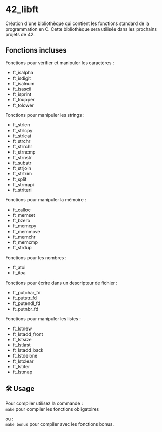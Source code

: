 # 42_libft

Création d'une bibliothèque qui contient les fonctions standard de la programmation en C.
Cette bibliothèque sera utilisée dans les prochains projets de 42.

## Fonctions incluses

Fonctions pour vérifier et manipuler les caractères :
- ft_isalpha
- ft_isdigit
- ft_isalnum
- ft_isascii
- ft_isprint
- ft_toupper
- ft_tolower


Fonctions pour manipuler les strings :
- ft_strlen
- ft_strlcpy
- ft_strlcat
- ft_strchr
- ft_strrchr
- ft_strncmp
- ft_strnstr
- ft_substr
- ft_strjoin
- ft_strtrim
- ft_split
- ft_strmapi
- ft_striteri
  

Fonctions pour manipuler la mémoire :
- ft_calloc
- ft_memset
- ft_bzero
- ft_memcpy
- ft_memmove
- ft_memchr
- ft_memcmp
- ft_strdup
  

Fonctions pour les nombres :
- ft_atoi
- ft_itoa
  

Fonctions pour écrire dans un descripteur de fichier :
- ft_putchar_fd
- ft_putstr_fd
- ft_putendl_fd
- ft_putnbr_fd
  

Fonctions pour manipuler les listes :
- ft_lstnew
- ft_lstadd_front
- ft_lstsize
- ft_lstlast
- ft_lstadd_back
- ft_lstdelone
- ft_lstclear
- ft_lstiter
- ft_lstmap
  

## 🛠️ Usage

Pour compiler utilisez la commande : \
``make`` pour compiler les fonctions obligatoires 

ou :  
``make bonus`` pour compiler avec les fonctions bonus.
